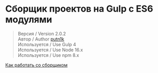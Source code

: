 # Сборщик проектов на Gulp с ES6 модулями

> Версия / Version 2.0.2 <br>
> Автор / Author [putn1k](https://github.com/putn1k/) <br>
> Используется / Use Gulp 4 <br>
> Используется / Use Node 16.x <br>
> Используется / Use npm 8.x <br>

[Как работать со сборщиком](Workflow.md)